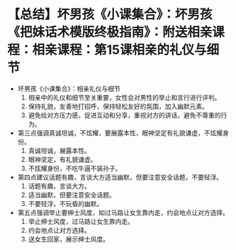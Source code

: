 # 【总结】坏男孩《小课集合》：坏男孩《把妹话术模版终极指南》：附送相亲课程：相亲课程：第15课相亲的礼仪与细节

-   坏男孩《小课集合》：相亲礼仪与细节
    1.  相亲中的礼仪和细节至关重要，女性会对男性的举止和言行进行评判。
    2.  保持礼貌，友善地打招呼，保持轻松友好的氛围，加入幽默元素。
    3.  避免给对方压力感，促进互动和分享，重视对方的讲话，避免不尊重的行为。
-   第三点强调真诚坦诚，不炫耀，要展露本性，眼神坚定有礼貌谦虚，不炫耀身份。
    1.  真诚坦诚，展露本性。
    2.  眼神坚定，有礼貌谦虚。
    3.  不炫耀身份，不吃牛逼不装孙子。
-   第四点建议话题有趣，言谈大方适当幽默，但要注意安全话题，不要轻浮。
    1.  话题有趣，言谈大方。
    2.  适当幽默，但要注意安全话题。
    3.  不要轻浮，不玩昏的幽默。
-   第五点强调举止要绅士风度，如过马路让女生靠内走，约会地点让对方选择。
    1.  举止绅士风度，过马路让女生靠内走。
    2.  约会地点让对方选择。
    3.  送女生回家，展示绅士风度。